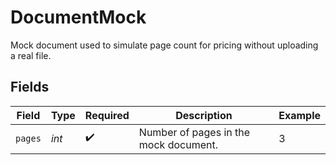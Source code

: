 # DocumentMock

Mock document used to simulate page count for pricing without uploading a real file.


## Fields

| Field                                 | Type                                  | Required                              | Description                           | Example                               |
| ------------------------------------- | ------------------------------------- | ------------------------------------- | ------------------------------------- | ------------------------------------- |
| `pages`                               | *int*                                 | :heavy_check_mark:                    | Number of pages in the mock document. | 3                                     |